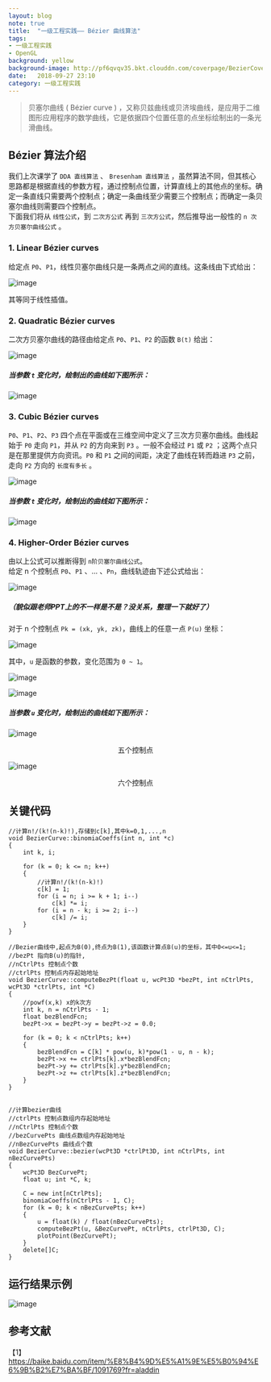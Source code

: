 ```yaml
---
layout: blog  
note: true  
title:  "一级工程实践—— Bézier 曲线算法"  
tags:  
- 一级工程实践  
- OpenGL  
background: yellow  
background-image: http://pf6qvqv35.bkt.clouddn.com/coverpage/BezierCoverpage.png  
date:   2018-09-27 23:10   
category: 一级工程实践
---
```


>贝塞尔曲线 ( Bézier curve ) ，又称贝兹曲线或贝济埃曲线，是应用于二维图形应用程序的数学曲线，它是依据四个位置任意的点坐标绘制出的一条光滑曲线。

## Bézier 算法介绍

我们上次课学了 `DDA 直线算法` 、 `Bresenham 直线算法` ，虽然算法不同，但其核心思路都是根据直线的参数方程，通过控制点位置，计算直线上的其他点的坐标。确定一条直线只需要两个控制点；确定一条曲线至少需要三个控制点；而确定一条贝塞尔曲线则需要四个控制点。  
下面我们将从 `线性公式`，到 `二次方公式` 再到 `三次方公式`，然后推导出一般性的 `n 次方贝塞尔曲线公式` 。

### 1. Linear Bézier curves

给定点 `P0`、`P1`，线性贝塞尔曲线只是一条两点之间的直线。这条线由下式给出：

![image](http://pf6qvqv35.bkt.clouddn.com/B%C3%A9zier/20180927/liner.jpg)
  
其等同于线性插值。

### 2. Quadratic Bézier curves
二次方贝塞尔曲线的路径由给定点 `P0`、`P1`、`P2` 的函数 `B(t)` 给出：

![image](http://pf6qvqv35.bkt.clouddn.com/B%C3%A9zier/20180927/quadratic.jpg)

##### 当参数 `t` 变化时，绘制出的曲线如下图所示：

![image](http://pf6qvqv35.bkt.clouddn.com/B%C3%A9zier/20180927/quadratic.gif)
### 3. Cubic Bézier curves 
`P0`、`P1`、`P2`、`P3` 四个点在平面或在三维空间中定义了三次方贝塞尔曲线。曲线起始于 `P0` 走向 `P1`，并从 `P2` 的方向来到 `P3` 。一般不会经过 `P1` 或 `P2` ；这两个点只是在那里提供方向资讯。`P0` 和 `P1` 之间的间距，决定了曲线在转而趋进 `P3` 之前，走向 `P2` 方向的 `长度有多长` 。

![image](http://pf6qvqv35.bkt.clouddn.com/B%C3%A9zier/20180927/cubic.jpg)

##### 当参数 `t` 变化时，绘制出的曲线如下图所示： 

![image](http://pf6qvqv35.bkt.clouddn.com/B%C3%A9zier/20180927/cubic.gif)

### 4. Higher-Order Bézier curves
由以上公式可以推断得到 `n阶贝塞尔曲线公式`。  
给定 n 个控制点 `P0`、`P1` 、... 、`Pn`，曲线轨迹由下述公式给出：

![image](http://pf6qvqv35.bkt.clouddn.com/B%C3%A9zier/20180927/higher-Order.jpg)

##### （貌似跟老师PPT上的不一样是不是？没关系，整理一下就好了）

对于 n 个控制点 `Pk = (xk, yk, zk)`，曲线上的任意一点 `P(u)` 坐标：  

![image](http://pf6qvqv35.bkt.clouddn.com/B%C3%A9zier/20180927/pu.png)

其中，`u` 是函数的参数，变化范围为 `0 ~ 1`。  

![image](http://pf6qvqv35.bkt.clouddn.com/B%C3%A9zier/20180927/bez.png)

![image](http://pf6qvqv35.bkt.clouddn.com/B%C3%A9zier/20180927/cnk.png)

##### 当参数 `u` 变化时，绘制出的曲线如下图所示：  

![image](http://pf6qvqv35.bkt.clouddn.com/B%C3%A9zier/20180927/five.gif)  
<center>五个控制点</center>

![image](http://pf6qvqv35.bkt.clouddn.com/B%C3%A9zier/20180927/six.gif)  
<center>六个控制点</center>

## 关键代码

```
//计算n!/(k!(n-k)!),存储到c[k],其中k=0,1,...,n
void BezierCurve::binomiaCoeffs(int n, int *c)
{
	int k, i;

	for (k = 0; k <= n; k++)
	{
		//计算n!/(k!(n-k)!)
		c[k] = 1;
		for (i = n; i >= k + 1; i--)
			c[k] *= i;
		for (i = n - k; i >= 2; i--)
			c[k] /= i;
	}
}

//Bezier曲线中,起点为B(0),终点为B(1),该函数计算点B(u)的坐标，其中0<=u<=1;
//bezPt 指向B(u)的指针,
//nCtrlPts 控制点个数
//ctrlPts 控制点内存起始地址
void BezierCurve::computeBezPt(float u, wcPt3D *bezPt, int nCtrlPts, wcPt3D *ctrlPts, int *C) 
{
	//powf(x,k) x的k次方
	int k, n = nCtrlPts - 1;
	float bezBlendFcn;
	bezPt->x = bezPt->y = bezPt->z = 0.0;

	for (k = 0; k < nCtrlPts; k++)
	{
		bezBlendFcn = C[k] * pow(u, k)*pow(1 - u, n - k);
		bezPt->x += ctrlPts[k].x*bezBlendFcn;
		bezPt->y += ctrlPts[k].y*bezBlendFcn;
		bezPt->z += ctrlPts[k].z*bezBlendFcn;
	}
}


//计算bezier曲线
//ctrlPts 控制点数组内存起始地址
//nCtrlPts 控制点个数
//bezCurvePts 曲线点数组内存起始地址
//nBezCurvePts 曲线点个数
void BezierCurve::bezier(wcPt3D *ctrlPt3D, int nCtrlPts, int nBezCurvePts)
{
	wcPt3D BezCurvePt;
	float u; int *C, k;

	C = new int[nCtrlPts];
	binomiaCoeffs(nCtrlPts - 1, C);
	for (k = 0; k < nBezCurvePts; k++)
	{
		u = float(k) / float(nBezCurvePts);
		computeBezPt(u, &BezCurvePt, nCtrlPts, ctrlPt3D, C);
		plotPoint(BezCurvePt);
	}
	delete[]C;
}
```

## 运行结果示例

![image](http://pf6qvqv35.bkt.clouddn.com/B%C3%A9zier/20180927/res.jpg)

## 参考文献
【1】https://baike.baidu.com/item/%E8%B4%9D%E5%A1%9E%E5%B0%94%E6%9B%B2%E7%BA%BF/1091769?fr=aladdin